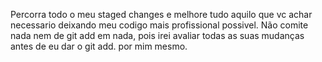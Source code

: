Percorra todo o meu staged changes e melhore tudo aquilo que vc achar necessario deixando meu codigo mais profissional possivel. Não comite nada nem de git add em nada, pois irei avaliar todas as suas mudanças antes de eu dar o git add. por mim mesmo.
